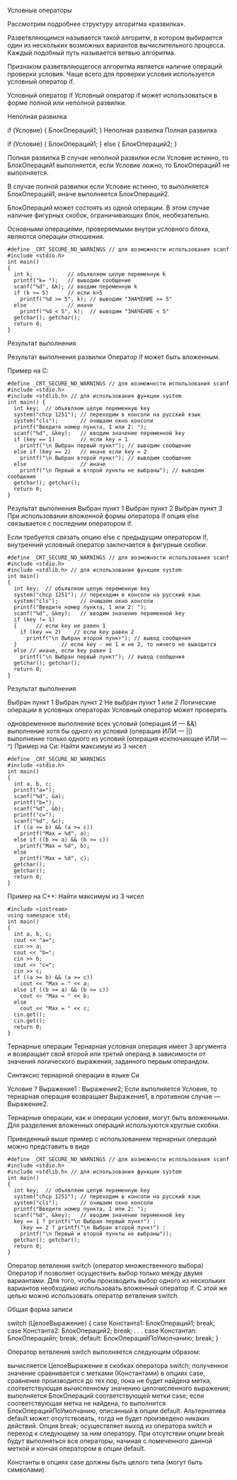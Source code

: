 Условные операторы

Рассмотрим подробнее структуру алгоритма «развилка».

Разветвляющимся называется такой алгоритм, в котором выбирается один из нескольких возможных вариантов вычислительного процесса. Каждый подобный путь называется ветвью алгоритма.

Признаком разветвляющегося алгоритма является наличие операций проверки условия. Чаще всего для проверки условия используется условный оператор if.

Условный оператор if
Условный оператор if может использоваться в форме полной или неполной развилки.

Неполная развилка


if (Условие) 
{
  БлокОпераций1;
}
Неполная развилка
Полная развилка


if (Условие) 
{
  БлокОпераций1;
}
else 
{
  БлокОпераций2;
}


Полная развилка
В случае неполной развилки если Условие истинно, то БлокОпераций1 выполняется, если Условие ложно, то БлокОпераций1 не выполняется.

В случае полной развилки если Условие истинно, то выполняется БлокОпераций1, иначе выполняется БлокОпераций2.

БлокОпераций может состоять из одной операции. В этом случае наличие фигурных скобок, ограничивающих блок, необязательно.

Основными операциями, проверяемыми внутри условного блока, являются операции отношения.



```
#define _CRT_SECURE_NO_WARNINGS // для возможности использования scanf
#include <stdio.h>
int main() 
{
  int k;           // объявляем целую переменную k
  printf("k= ");   // выводим сообщение
  scanf("%d", &k); // вводим переменную k
  if (k >= 5)      // если k>5
    printf("%d >= 5", k); // выводим "ЗНАЧЕНИЕ >= 5"
  else             // иначе
    printf("%d < 5", k);  // выводим "ЗНАЧЕНИЕ < 5"
  getchar(); getchar();
  return 0;
}
```

Результат выполнения

Результат выполнения развилки
Оператор if может быть вложенным.

Пример на C:




```
#define _CRT_SECURE_NO_WARNINGS // для возможности использования scanf
#include <stdio.h>
#include <stdlib.h> // для использования функции system
int main() {
  int key;  // объявляем целую переменную key
  system("chcp 1251"); // переходим в консоли на русский язык
  system("cls");       // очищаем окно консоли
  printf("Введите номер пункта, 1 или 2: ");
  scanf("%d", &key);   // вводим значение переменной key
  if (key == 1)        // если key = 1
    printf("\n Выбран первый пункт"); // выводим сообщение
  else if (key == 2)   // иначе если key = 2
    printf("\n Выбран второй пункт"); // выводим сообщение
  else                 // иначе
    printf("\n Первый и второй пункты не выбраны"); // выводим сообщение
  getchar(); getchar();
  return 0;
}
```

Результат выполнения
Выбран пункт 1
Выбран пункт 2
Выбран пункт 3
При использовании вложенной формы оператора if опция else связывается с последним оператором if.

Если требуется связать опцию else с предыдущим оператором if, внутренний условный оператор заключается в фигурные скобки:



```
#define _CRT_SECURE_NO_WARNINGS // для возможности использования scanf
#include <stdio.h>
#include <stdlib.h> // для использования функции system
int main() 
{
  int key;  // объявляем целую переменную key
  system("chcp 1251"); // переходим в консоли на русский язык
  system("cls");       // очищаем окно консоли
  printf("Введите номер пункта, 1 или 2: ");
  scanf("%d", &key);   // вводим значение переменной key
  if (key != 1) 
  {      // если key не равен 1
    if (key == 2)    // если key равен 2
      printf("\n Выбран второй пункт"); // вывод сообщения
  }              // если key - не 1 и не 2, то ничего не выводится
  else // иначе, если key равен 1
    printf("\n Выбран первый пункт"); // вывод сообщения
  getchar(); getchar();
  return 0;
}
```

Результат выполнения

Выбран пункт 1
Выбран пункт 2
Не выбран пункт 1 или 2
Логические операции в условных операторах
Условный оператор может проверять

одновременное выполнение всех условий (операция И — &&)
выполнение хотя бы одного из условий (операция ИЛИ — ||)
выполнение только одного из условий (операция исключающее ИЛИ — ^)
Пример на Си: Найти максимум из 3 чисел




```
#define _CRT_SECURE_NO_WARNINGS
#include <stdio.h>
int main()
{
  int a, b, c;
  printf("a=");
  scanf("%d", &a);
  printf("b=");
  scanf("%d", &b);
  printf("c=");
  scanf("%d", &c);
  if ((a >= b) && (a >= c))
    printf("Max = %d", a);
  else if ((b >= a) && (b >= c))
    printf("Max = %d", b);
  else
    printf("Max = %d", c);
  getchar(); 
  getchar();
  return 0;
}
```

Пример на С++: Найти максимум из 3 чисел

```
#include <iostream>
using namespace std;
int main()
{
  int a, b, c;
  cout << "a=";
  cin >> a;
  cout << "b=";
  cin >> b;
  cout << "c=";
  cin >> c;
  if ((a >= b) && (a >= c))
    cout << "Max = " << a;
  else if ((b >= a) && (b >= c))
    cout << "Max = " << b;
  else
    cout << "Max = " << c;
  cin.get(); 
  cin.get();
  return 0;
}
```

Тернарные операции
Тернарная условная операция имеет 3 аргумента и возвращает свой второй или третий операнд в зависимости от значения логического выражения, заданного первым операндом.

Синтаксис тернарной операции в языке Си

 Условие ? Выражение1 : Выражение2;
Если выполняется Условие, то тернарная операция возвращает Выражение1, в противном случае — Выражение2.

Тернарные операции, как и операции условия, могут быть вложенными. Для  разделения вложенных операций используются круглые скобки.

Приведенный выше пример с использованием тернарных операций можно представить в виде



```
#define _CRT_SECURE_NO_WARNINGS // для возможности использования scanf
#include <stdio.h>
#include <stdlib.h> // для использования функции system
int main() 
{
  int key;  // объявляем целую переменную key
  system("chcp 1251"); // переходим в консоли на русский язык
  system("cls");       // очищаем окно консоли
  printf("Введите номер пункта, 1 или 2: ");
  scanf("%d", &key);   // вводим значение переменной key
  key == 1 ? printf("\n Выбран первый пункт") :
    (key == 2 ? printf("\n Выбран второй пункт") :
    printf("\n Первый и второй пункты не выбраны"));
  getchar(); getchar();
  return 0;
}
```

Оператор ветвления switch (оператор множественного выбора)
Оператор if позволяет осуществить выбор только между двумя вариантами. Для того, чтобы производить выбор одного из нескольких вариантов необходимо использовать вложенный оператор if. С этой же целью можно использовать оператор ветвления switch.

Общая форма записи

 


 switch (ЦелоеВыражение)
{
  case Константа1: БлокОпераций1;
    break;
  case Константа2: БлокОпераций2;
    break;
  . . .
  case Константаn: БлокОперацийn;
    break;
  default: БлокОперацийПоУмолчанию;
    break;
}

Оператор ветвления switch выполняется следующим образом:

вычисляется ЦелоеВыражение в скобках оператора switch;
полученное значение сравнивается с метками (Константами) в опциях case, сравнение производится до тех пор, пока не будет найдена метка, соответствующая вычисленному значению целочисленного выражения;
выполняется БлокОпераций соответствующей метки case;
если соответствующая метка не найдена, то выполнится БлокОперацийПоУмолчанию, описанный в опции default.
Альтернатива default может отсутствовать, тогда не будет произведено никаких действий. Опция break; осуществляет выход из оператора switch и переход к следующему за ним оператору. При отсутствии опции break будут выполняться все операторы, начиная с помеченного данной меткой и кончая оператором в опции default.

Константы в опциях case должны быть целого типа (могут быть символами).

